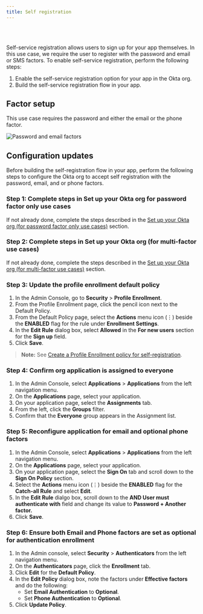 ```yaml
---
title: Self registration
---
```


<div class="oie-embedded-sdk">

<ApiLifecycle access="ie" /><br>
<ApiLifecycle access="Limited GA" /><br>

<StackSelector class="cleaner-selector"/>

Self-service registration allows users to sign up for your app themselves.
In this use case, we require the user to register with the password and email or SMS factors. To enable self-service registration, perform the
following steps:

1. Enable the self-service registration option for your app in the Okta org.
1. Build the self-service registration flow in your app.

## Factor setup

This use case requires the password and either the email
or the phone factor.

<div class="common-image-format">

![Password and email factors](/img/oie-embedded-sdk/factor-password-email-or-phone.png
 "Password and email factors")

</div>

## Configuration updates

Before building the self-registration flow in your app, perform the
following steps to configure the Okta org to accept self registration with
the password, email, and or phone factors.

### Step 1: Complete steps in Set up your Okta org for password factor only use cases

If not already done, complete the steps described in the
[Set up your Okta org (for password factor only use cases)](/docs/guides/oie-embedded-common-org-setup/aspnet/main/#set-up-your-okta-org-for-password-factor-only-use-cases) section.

### Step 2: Complete steps in Set up your Okta org (for multi-factor use cases)

If not already done, complete the steps described in the
[Set up your Okta org (for multi-factor use cases)](/docs/guides/oie-embedded-common-org-setup/aspnet/main/#set-up-your-okta-org-for-multifactor-use-cases) section.

### Step 3: Update the profile enrollment default policy

1. In the Admin Console, go to **Security** > **Profile Enrollment**.
1. From the Profile Enrollment page, click the pencil icon
   next to the Default Policy.
1. From the Default Policy page, select the **Actions** menu icon (⋮) beside
   the **ENABLED** flag for the rule under **Enrollment Settings**.
1. In the **Edit Rule** dialog box, select **Allowed** in the **For new users** section for the **Sign up**
      field.
1. Click **Save**.

> **Note:** See [Create a Profile Enrollment policy for self-registration](https://help.okta.com/en/oie/Content/Topics/identity-engine/policies/create-profile-enrollment-policy-sr.htm).

### Step 4: Confirm org application is assigned to everyone

1. In the Admin Console, select **Applications** > **Applications** from the left
   navigation menu.
1. On the **Applications** page, select your application.
1. On your application page, select the **Assignments** tab.
1. From the left, click the **Groups** filter.
1. Confirm that the **Everyone** group appears in the Assignment list.

### Step 5: Reconfigure application for email and optional phone factors

1. In the Admin Console, select **Applications** > **Applications** from the left
   navigation menu.
1. On the **Applications** page, select your application.
1. On your application page, select the **Sign On** tab and scroll down to the
   **Sign On Policy** section.
1. Select the **Actions** menu icon (⋮) beside the **ENABLED** flag for the **Catch-all Rule** and select **Edit**.
1. In the **Edit Rule** dialgo box, scroll down to the **AND User must authenticate with** field and change its value to **Password + Another factor.**
1. Click **Save**.

### Step 6:  Ensure both Email and Phone factors are set as optional for authentication enrollment

1. In the Admin console, select **Security** > **Authenticators** from the left navigation menu.
1. On the **Authenticators** page, click the **Enrollment** tab.
1. Click **Edit** for the **Default Policy**.
1. In the **Edit Policy** dialog box, note the factors under **Effective factors** and do the following:
   * Set **Email Authentication** to **Optional**.
   * Set **Phone Authentication** to **Optional**.
1. Click **Update Policy**.

<StackSelector snippet="summaryofsteps" noSelector />

<StackSelector snippet="integrationsteps" noSelector />

</div>
